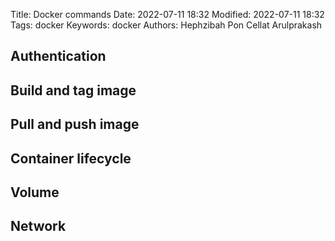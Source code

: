 Title: Docker commands
Date: 2022-07-11 18:32
Modified: 2022-07-11 18:32
Tags: docker
Keywords: docker
Authors: Hephzibah Pon Cellat Arulprakash

## Authentication

## Build and tag image

## Pull and push image

## Container lifecycle

## Volume

## Network